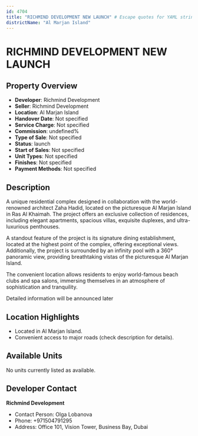```yaml
---
id: 4704
title: "RICHMIND DEVELOPMENT NEW LAUNCH" # Escape quotes for YAML string
districtName: "Al Marjan Island"
---
```


# RICHMIND DEVELOPMENT NEW LAUNCH

## Property Overview
- **Developer**: Richmind Development
- **Seller**: Richmind Development
- **Location**: Al Marjan Island
- **Handover Date**: Not specified
- **Service Charge**: Not specified
- **Commission**: undefined%
- **Type of Sale**: Not specified
- **Status**: launch
- **Start of Sales**: Not specified
- **Unit Types**: Not specified
- **Finishes**: Not specified
- **Payment Methods**: Not specified

## Description
A unique residential complex designed in collaboration with the world-renowned architect Zaha Hadid, located on the picturesque Al Marjan Island in Ras Al Khaimah. The project offers an exclusive collection of residences, including elegant apartments, spacious villas, exquisite duplexes, and ultra-luxurious penthouses.

A standout feature of the project is its signature dining establishment, located at the highest point of the complex, offering exceptional views. Additionally, the project is surrounded by an infinity pool with a 360° panoramic view, providing breathtaking vistas of the picturesque Al Marjan Island.

The convenient location allows residents to enjoy world-famous beach clubs and spa salons, immersing themselves in an atmosphere of sophistication and tranquility.



Detailed information will be announced later

## Location Highlights
- Located in Al Marjan Island.
- Convenient access to major roads (check description for details).

## Available Units
No units currently listed as available.

## Developer Contact
**Richmind Development**
- Contact Person: Olga Lobanova
- Phone: +971504791295
- Address: Office 101, Vision Tower, Business Bay, Dubai

